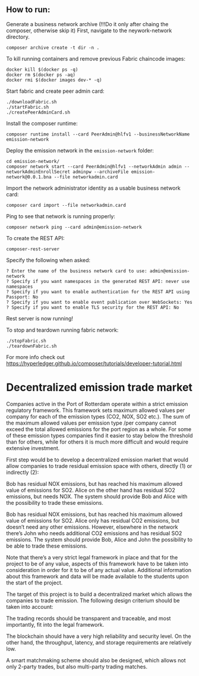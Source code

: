 ## How to run:

Generate a business network archive (!!!Do it only after chaing the composer, otherwise skip it)
First, navigate to the neywork-network directory.
```
composer archive create -t dir -n .
```

To kill running containers and remove previous Fabric chaincode images: 
```
docker kill $(docker ps -q)
docker rm $(docker ps -aq)
docker rmi $(docker images dev-* -q)
```

 Start fabric and create peer admin card:
```
./downloadFabric.sh
./startFabric.sh
./createPeerAdminCard.sh
```
Install the composer runtime: 
```
composer runtime install --card PeerAdmin@hlfv1 --businessNetworkName emission-network
```
Deploy the emission network in the ```emission-network``` folder:
```
cd emission-network/
composer network start --card PeerAdmin@hlfv1 --networkAdmin admin --networkAdminEnrollSecret adminpw --archiveFile emission-network@0.0.1.bna --file networkadmin.card
```
Import the network administrator identity as a usable business network card:
```
composer card import --file networkadmin.card
```
Ping to see that network is running properly:
```
composer network ping --card admin@emission-network
```
To create the REST API:
```
composer-rest-server
```
Specify the following when asked:
```
? Enter the name of the business network card to use: admin@emission-network
? Specify if you want namespaces in the generated REST API: never use namespaces
? Specify if you want to enable authentication for the REST API using Passport: No
? Specify if you want to enable event publication over WebSockets: Yes
? Specify if you want to enable TLS security for the REST API: No

```
Rest server is now running!


To stop and teardown running fabric network:
```
./stopFabric.sh
./teardownFabric.sh
```


For more info check out https://hyperledger.github.io/composer/tutorials/developer-tutorial.html


# Decentralized emission trade market

Companies active in the Port of Rotterdam operate within a strict emission regulatory framework. This framework sets maximum allowed values per company for each of the emission types (CO2, NOX, SO2 etc.). The sum of the maximum allowed values per emission type /per company cannot exceed the total allowed emissions for the port region as a whole. For some of these emission types companies find it easier to stay below the threshold than for others, while for others it is much more difficult and would require extensive investment.

First step would be to develop a decentralized emission market that would allow companies to trade residual emission space with others, directly (1) or indirectly (2):

Bob has residual NOX emissions, but has reached his maximum allowed value of emissions for SO2. Alice on the other hand has residual SO2 emissions, but needs NOX. The system should provide Bob and Alice with the possibility to trade these emissions.

Bob has residual NOX emissions, but has reached his maximum allowed value of emissions for SO2. Alice only has residual CO2 emissions, but doesn’t need any other emissions. However, elsewhere in the network there’s John who needs additional CO2 emissions and has residual SO2 emissions. The system should provide Bob, Alice and John the possibility to be able to trade these emissions.

Note that there’s a very strict legal framework in place and that for the project to be of any value, aspects of this framework have to be taken into consideration in order for it to be of any actual value. Additional information about this framework and data will be made available to the students upon the start of the project.

The target of this project is to build a decentralized market which allows the companies to trade emission. The following design criterium should be taken into account:

The trading records should be transparent and traceable, and most importantly, fit into the legal framework.

The blockchain should have a very high reliability and security level. On the other hand, the throughput, latency, and storage requirements are relatively low.

A smart matchmaking scheme should also be designed, which allows not only 2-party trades, but also multi-party trading matches.
